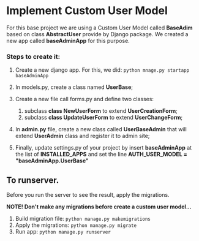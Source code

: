 # Implement Custom User Model

For this base project we are using a Custom User Model called **BaseAdim** based on class **AbstractUser** provide by Django package. We created a new app called **baseAdminApp** for this purpose.

### Steps to create it:

1. Create a new django app. For this, we did:
    `python mnage.py startapp baseAdminApp`

2. In models.py, create a class named **UserBase**;
3. Create a new file call forms.py and define two classes:
    1. subclass **class NewUserForm** to extend **UserCreationForm**;
    2. subclass **class UpdateUserForm** to extend **UserChangeForm**;

4. In **admin.py** file, create a new class called **UserBaseAdmin** that will extend **UserAdmin** class and register it to admin site;
5. Finally, update settings.py of your project by insert **baseAdminApp** at the list of **INSTALLED_APPS** and set the line **AUTH_USER_MODEL = "baseAdminApp.UserBase"**

## To runserver.

Before you run the server to see the result, apply the migrations.

**NOTE! Don't make any migrations before create a custom user model...**
1. Build migration file: `python manage.py makemigrations`
2. Apply the migrations: `python manage.py migrate`
3. Run app: `python manage.py runserver`

